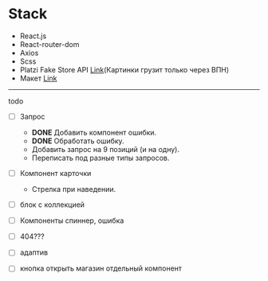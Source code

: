 # Stack
+ React.js
+ React-router-dom
+ Axios
+ Scss
+ Platzi Fake Store API [Link](https://fakeapi.platzi.com/en/rest/introduction)(Картинки грузит только через ВПН)
+ Макет [Link](https://www.figma.com/file/OFNh7sSivQKwPRV4hBv8Yi/WOMAZING-%2B?type=design&node-id=0-1&mode=design)

<hr>

todo
 - [ ] Запрос
      + **DONE** Добавить компонент ошибки.
      + **DONE** Обработать ошибку.
      + Добавить запрос на 9 позиций (и на одну).
      + Переписать под разные типы запросов.
        
 - [ ] Компонент карточки
      + Стрелка при наведении.
        
 - [ ] блок с коллекцией
 - [ ] Компоненты спиннер, ошибка
 - [ ] 404???
 - [ ] адаптив
 - [ ] кнопка открыть магазин отдельный компонент
